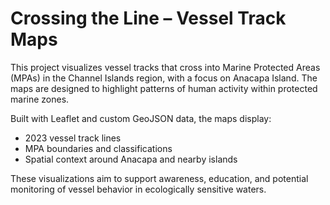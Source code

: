 # Crossing the Line – Vessel Track Maps

This project visualizes vessel tracks that cross into Marine Protected Areas (MPAs) in the Channel Islands region, with a focus on Anacapa Island. The maps are designed to highlight patterns of human activity within protected marine zones.

Built with Leaflet and custom GeoJSON data, the maps display:
- 2023 vessel track lines
- MPA boundaries and classifications
- Spatial context around Anacapa and nearby islands

These visualizations aim to support awareness, education, and potential monitoring of vessel behavior in ecologically sensitive waters.
